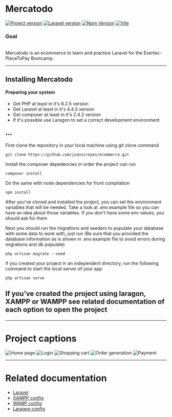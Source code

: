 # Mercatodo

[![Project version](https://img.shields.io/badge/Version-V1.0-blue)]()
[![Laravel version](https://img.shields.io/badge/Laravel-V4.4.3-red?logo=laravel)](https://laravel.com/)
[![Npm Version](https://img.shields.io/badge/npm-8.18-gren?logo=npm)](https://docs.npmjs.com/)
[![Vite](https://img.shields.io/badge/Vite-compiler-black?logo=vite)](https://vitejs.dev/)

### Goal
<br>
Mercatodo is an ecommerce to learn and practice Laravel for the Evertec-PlaceToPay Bootcamp.
<br>

-----

## Installing Mercatodo

#### Preparing your system
- Get PHP at least in it's 8.2.5 version
- Get Laravel al least in it's 4.4.3 version
- Get composer at least in it's 2.4.2 version
- If it's possible use Laragon to set a correct development environment
<br>
***

<p>First clone the repository in your local machine using git clone command</p>

    git clone https://github.com/juanvireyes/ecommerce.git

<p>Install the composer depedencies in order the project can run</p>

    composer install

<p>Do the same with node dependencies for front compilation</p>

    npm install

<p>After you've cloned and installed the project, you can set the environment variables that will be needed. Take a look at .env.example file so you can have an idea about those variables. If you don't have some env values, you should ask for them</p>

<p>Next you should run the migrations and seeders to populate your database with some data to work with, just run (Be sure that you provided the database information as is shown in .env.example file to avoid errors during migrations and db populate)</p>

    php artisan migrate --seed

<p>If you created your project in an independent directory, run the following command to start the local server of your app</p>

    php artisan serve

## <p>If you've created the project using laragon, XAMPP or WAMPP see related documentation of each option to open the project</p>

----
# Project captions

![Home page](public/gifs/vitrina.gif)
![Login](public/gifs/login.gif)
![Shopping cart](public/gifs/shoppingCart.gif)
![Order generation](public/gifs/OrderGeneration.gif)
![Payment](public/gifs/Payment.gif)


----

# Related documentation
- [Laravel](https://laravel.com/)
- [XAMPP config][XAMPP config]
- [WAMP config][WAMP config]
- [Laragon config][Laragon config]






[XAMPP config]: https://www.freecodecamp.org/news/configure-a-laravel-project-with-custom-domain-name/#:~:text=First%2C%20launch%20your%20Xampp%20Interface,your%20Apache%20and%20MySQL%20Server.&text=Next%2C%20click%20on%20Explorer%20to,can%20setup%20your%20Laravel%20application.

[WAMP config]: https://medium.com/@has.raymondwong/install-and-run-laravel-on-windows-wamp-server-fc9ce604cd50

[Laragon config]: https://www.wikihow.com/Install-Laravel-Using-Laragon